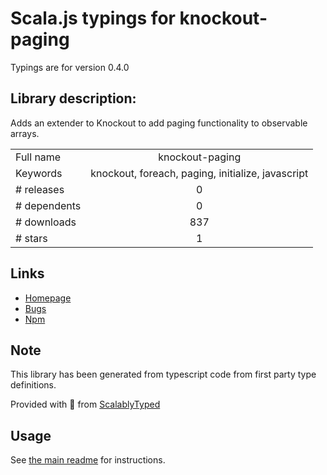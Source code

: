 
# Scala.js typings for knockout-paging

Typings are for version 0.4.0

## Library description:
Adds an extender to Knockout to add paging functionality to observable arrays.

|                    |                 |
| ------------------ | :-------------: |
| Full name          | knockout-paging |
| Keywords           | knockout, foreach, paging, initialize, javascript |
| # releases         | 0 |
| # dependents       | 0 |
| # downloads        | 837 |
| # stars            | 1 |

## Links
- [Homepage](https://github.com/ErikSchierboom/knockout-paging)
- [Bugs](https://github.com/ErikSchierboom/knockout-paging/issues)
- [Npm](https://www.npmjs.com/package/knockout-paging)
    


## Note
This library has been generated from typescript code from first party type definitions.

Provided with :purple_heart: from [ScalablyTyped](https://github.com/oyvindberg/ScalablyTyped)

## Usage
See [the main readme](../../readme.md) for instructions.


